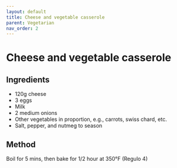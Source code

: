 ```yaml
---
layout: default
title: Cheese and vegetable casserole
parent: Vegetarian
nav_order: 2
---
```


# Cheese and vegetable casserole

## Ingredients

* 120g cheese
* 3 eggs
* Milk
* 2 medium onions
* Other vegetables in proportion, e.g., carrots, swiss chard, etc.
* Salt, pepper, and nutmeg to season

## Method

Boil for 5 mins, then bake for 1/2 hour at 350°F (Regulo 4)
